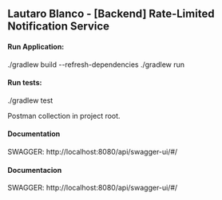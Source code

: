 ## Lautaro Blanco - [Backend] Rate-Limited Notification Service

#### Run Application:
./gradlew build --refresh-dependencies
./gradlew run

#### Run tests:
./gradlew test

Postman collection in project root.


#### Documentation

SWAGGER: http://localhost:8080/api/swagger-ui/#/



#### Documentacion

SWAGGER: http://localhost:8080/api/swagger-ui/#/